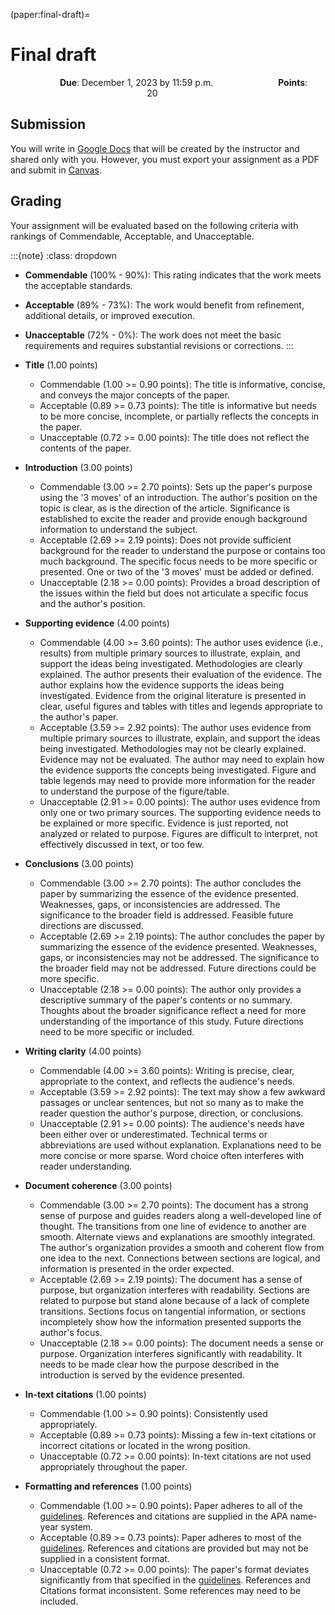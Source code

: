 (paper:final-draft)=
# Final draft

<p style="text-align: center;">
    <object hspace="50">
        <strong>Due</strong></a>: December 1, 2023 by 11:59 p.m.
    </object>
    <object hspace="50">
        <strong>Points</strong></a>: 20
    </object>
</p>

## Submission

You will write in [Google Docs](https://docs.google.com/) that will be created by the instructor and shared only with you.
However, you must export your assignment as a PDF and submit in [Canvas](https://canvas.pitt.edu/).

## Grading

Your assignment will be evaluated based on the following criteria with rankings of Commendable, Acceptable, and Unacceptable.

:::{note}
:class: dropdown

-   **Commendable** (100% - 90%):
  This rating indicates that the work meets the acceptable standards.
-   **Acceptable** (89% - 73%):
  The work would benefit from refinement, additional details, or improved execution.
-   **Unacceptable** (72% - 0%):
  The work does not meet the basic requirements and requires substantial revisions or corrections.
:::

-   **Title** (1.00 points)
    -   Commendable (1.00 >= 0.90 points):
    The title is informative, concise, and conveys the major concepts of the paper.
    -   Acceptable (0.89 >= 0.73 points):
    The title is informative but needs to be more concise, incomplete, or partially reflects the concepts in the paper.
    -   Unacceptable (0.72 >= 0.00 points):
    The title does not reflect the contents of the paper.
-   **Introduction** (3.00 points)
    -   Commendable (3.00 >= 2.70 points):
    Sets up the paper's purpose using the '3 moves' of an introduction.
    The author's position on the topic is clear, as is the direction of the article.
    Significance is established to excite the reader and provide enough background information to understand the subject.
    -   Acceptable (2.69 >= 2.19 points):
    Does not provide sufficient background for the reader to understand the purpose or contains too much background.
    The specific focus needs to be more specific or presented.
    One or two of the '3 moves' must be added or defined.
    -   Unacceptable (2.18 >= 0.00 points):
    Provides a broad description of the issues within the field but does not articulate a specific focus and the author's position.
-   **Supporting evidence** (4.00 points)
    -   Commendable (4.00 >= 3.60 points):
    The author uses evidence (i.e., results) from multiple primary sources to illustrate, explain, and support the ideas being investigated.
    Methodologies are clearly explained.
    The author presents their evaluation of the evidence.
    The author explains how the evidence supports the ideas being investigated.
    Evidence from the original literature is presented in clear, useful figures and tables with titles and legends appropriate to the author's paper.
    -   Acceptable (3.59 >= 2.92 points):
    The author uses evidence from multiple primary sources to illustrate, explain, and support the ideas being investigated.
    Methodologies may not be clearly explained.
    Evidence may not be evaluated.
    The author may need to explain how the evidence supports the concepts being investigated.
    Figure and table legends may need to provide more information for the reader to understand the purpose of the figure/table.
    -   Unacceptable (2.91 >= 0.00 points):
    The author uses evidence from only one or two primary sources.
    The supporting evidence needs to be explained or more specific.
    Evidence is just reported, not analyzed or related to purpose.
    Figures are difficult to interpret, not effectively discussed in text, or too few.
-   **Conclusions** (3.00 points)
    -   Commendable (3.00 >= 2.70 points):
    The author concludes the paper by summarizing the essence of the evidence presented.
    Weaknesses, gaps, or inconsistencies are addressed.
    The significance to the broader field is addressed.
    Feasible future directions are discussed.
    -   Acceptable (2.69 >= 2.19 points):
    The author concludes the paper by summarizing the essence of the evidence presented.
    Weaknesses, gaps, or inconsistencies may not be addressed.
    The significance to the broader field may not be addressed.
    Future directions could be more specific.
    -   Unacceptable (2.18 >= 0.00 points):
    The author only provides a descriptive summary of the paper's contents or no summary.
    Thoughts about the broader significance reflect a need for more understanding of the importance of this study.
    Future directions need to be more specific or included.
-   **Writing clarity** (4.00 points)
    -   Commendable (4.00 >= 3.60 points):
    Writing is precise, clear, appropriate to the context, and reflects the audience's needs.
    -   Acceptable (3.59 >= 2.92 points):
    The text may show a few awkward passages or unclear sentences, but not so many as to make the reader question the author's purpose, direction, or conclusions.
    -   Unacceptable (2.91 >= 0.00 points):
    The audience's needs have been either over or underestimated.
    Technical terms or abbreviations are used without explanation.
    Explanations need to be more concise or more sparse.
    Word choice often interferes with reader understanding.
-   **Document coherence** (3.00 points)
    -   Commendable (3.00 >= 2.70 points):
    The document has a strong sense of purpose and guides readers along a well-developed line of thought.
    The transitions from one line of evidence to another are smooth.
    Alternate views and explanations are smoothly integrated.
    The author's organization provides a smooth and coherent flow from one idea to the next.
    Connections between sections are logical, and information is presented in the order expected.
    -   Acceptable (2.69 >= 2.19 points):
    The document has a sense of purpose, but organization interferes with readability.
    Sections are related to purpose but stand alone because of a lack of complete transitions.
    Sections focus on tangential information, or sections incompletely show how the information presented supports the author's focus.
    -   Unacceptable (2.18 >= 0.00 points):
    The document needs a sense or purpose.
    Organization interferes significantly with readability.
    It needs to be made clear how the purpose described in the introduction is served by the evidence presented.
-   **In-text citations** (1.00 points)
    -   Commendable (1.00 >= 0.90 points):
    Consistently used appropriately.
    -   Acceptable (0.89 >= 0.73 points):
    Missing a few in-text citations or incorrect citations or located in the wrong position.
    -   Unacceptable (0.72 >= 0.00 points):
    In-text citations are not used appropriately throughout the paper.
-   **Formatting and references** (1.00 points)
    -   Commendable (1.00 >= 0.90 points):
    Paper adheres to all of the [guidelines](paper:guidelines).
    References and citations are supplied in the APA name-year system.
    -   Acceptable (0.89 >= 0.73 points):
    Paper adheres to most of the [guidelines](paper:guidelines).
    References and citations are provided but may not be supplied in a consistent format.
    -   Unacceptable (0.72 >= 0.00 points):
    The paper's format deviates significantly from that specified in the [guidelines](paper:guidelines).
    References and Citations format inconsistent.
    Some references may need to be included.
